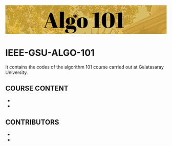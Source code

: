 <img src="image/image.PNG" alt="a" width="1000"/>

# IEEE-GSU-ALGO-101

It contains the codes of the algorithm 101 course carried out at Galatasaray University.

## COURSE CONTENT
*
*

## CONTRIBUTORS
*
*

